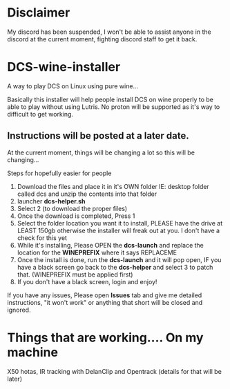 # Disclaimer
My discord has been suspended, I won't be able to assist anyone in the discord at the current moment, fighting discord staff to get it back.

# DCS-wine-installer
A way to play DCS on Linux using pure wine...


Basically this installer will help people install DCS on wine properly to be able to play without using Lutris. No proton will be supported as it's way to difficult to get working.


## Instructions will be posted at a later date.


At the current moment, things will be changing a lot so this will be changing...

Steps for hopefully easier for people

1) Download the files and place it in it's OWN folder IE: desktop folder called dcs and unzip the contents into that folder
2) launcher **dcs-helper.sh**
3) Select 2 (to download the proper files)
4) Once the download is completed, Press 1
5) Select the folder location you want it to install, PLEASE have the drive at LEAST 150gb otherwise the installer will freak out at you. I don't have a check for this yet
6) While it's installing, Please OPEN the **dcs-launch** and replace the location for the **WINEPREFIX** where it says REPLACEME
7) Once the install is done, run the **dcs-launch** and it will pop open, IF you have a black screen go back to the **dcs-helper** and select 3 to patch that. (WINEPREFIX must be applied first)
8) If you don't have a black screen, login and enjoy!

If you have any issues, Please open **Issues** tab and give me detailed instructions, "it won't work" or anything that short will be closed and ignored.


# Things that are working.... On my machine

X50 hotas, IR tracking with DelanClip and Opentrack (details for that will be later)
